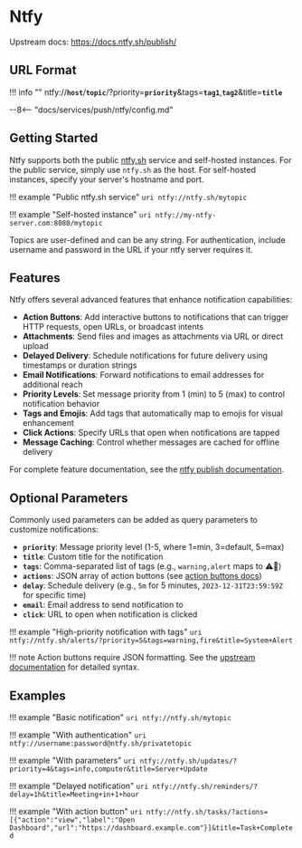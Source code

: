 # Ntfy

Upstream docs: <https://docs.ntfy.sh/publish/>

## URL Format

!!! info ""
    ntfy://__`host`__/__`topic`__/?priority=__`priority`__&tags=__`tag1`__,__`tag2`__&title=__`title`__

--8<-- "docs/services/push/ntfy/config.md"

## Getting Started

Ntfy supports both the public [ntfy.sh](https://ntfy.sh) service and self-hosted instances. For the public service, simply use `ntfy.sh` as the host. For self-hosted instances, specify your server's hostname and port.

!!! example "Public ntfy.sh service"
    ```uri
    ntfy://ntfy.sh/mytopic
    ```

!!! example "Self-hosted instance"
    ```uri
    ntfy://my-ntfy-server.com:8080/mytopic
    ```

Topics are user-defined and can be any string. For authentication, include username and password in the URL if your ntfy server requires it.

## Features

Ntfy offers several advanced features that enhance notification capabilities:

- __Action Buttons__: Add interactive buttons to notifications that can trigger HTTP requests, open URLs, or broadcast intents
- __Attachments__: Send files and images as attachments via URL or direct upload
- __Delayed Delivery__: Schedule notifications for future delivery using timestamps or duration strings
- __Email Notifications__: Forward notifications to email addresses for additional reach
- __Priority Levels__: Set message priority from 1 (min) to 5 (max) to control notification behavior
- __Tags and Emojis__: Add tags that automatically map to emojis for visual enhancement
- __Click Actions__: Specify URLs that open when notifications are tapped
- __Message Caching__: Control whether messages are cached for offline delivery

For complete feature documentation, see the [ntfy publish documentation](https://docs.ntfy.sh/publish/).

## Optional Parameters

Commonly used parameters can be added as query parameters to customize notifications:

- __`priority`__: Message priority level (1-5, where 1=min, 3=default, 5=max)
- __`title`__: Custom title for the notification
- __`tags`__: Comma-separated list of tags (e.g., `warning,alert` maps to ⚠️🚨)
- __`actions`__: JSON array of action buttons (see [action buttons docs](https://docs.ntfy.sh/publish/#action-buttons))
- __`delay`__: Schedule delivery (e.g., `5m` for 5 minutes, `2023-12-31T23:59:59Z` for specific time)
- __`email`__: Email address to send notification to
- __`click`__: URL to open when notification is clicked

!!! example "High-priority notification with tags"
    ```uri
    ntfy://ntfy.sh/alerts/?priority=5&tags=warning,fire&title=System+Alert
    ```

!!! note
    Action buttons require JSON formatting. See the [upstream documentation](https://docs.ntfy.sh/publish/#action-buttons) for detailed syntax.

## Examples

!!! example "Basic notification"
    ```uri
    ntfy://ntfy.sh/mytopic
    ```

!!! example "With authentication"
    ```uri
    ntfy://username:password@ntfy.sh/privatetopic
    ```

!!! example "With parameters"
    ```uri
    ntfy://ntfy.sh/updates/?priority=4&tags=info,computer&title=Server+Update
    ```

!!! example "Delayed notification"
    ```uri
    ntfy://ntfy.sh/reminders/?delay=1h&title=Meeting+in+1+hour
    ```

!!! example "With action button"
    ```uri
    ntfy://ntfy.sh/tasks/?actions=[{"action":"view","label":"Open Dashboard","url":"https://dashboard.example.com"}]&title=Task+Completed
    ```
